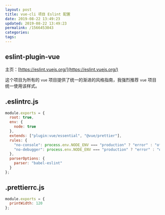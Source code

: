 ```yaml
---
layout: post
title: vue-cli 项目 Eslint 配置
date: 2019-08-22 13:49:23
updated: 2019-08-22 13:49:23
permalink: /1566453043
categories:
tags:
---
```


## eslint-plugin-vue

主页：[https://eslint.vuejs.org/](https://eslint.vuejs.org/)

这个项目为所有的 `vue` 项目提供了统一的渐进的风格指南，我强烈推荐 `vue` 项目统一使用该样式。

## .eslintrc.js

```javascript
module.exports = {
  root: true,
  env: {
    node: true
  },
  extends: ["plugin:vue/essential", "@vue/prettier"],
  rules: {
    "no-console": process.env.NODE_ENV === "production" ? "error" : "off",
    "no-debugger": process.env.NODE_ENV === "production" ? "error" : "off"
  },
  parserOptions: {
    parser: "babel-eslint"
  }
};
```

## .prettierrc.js

``` javascript
module.exports = {
  printWidth: 120
};

```